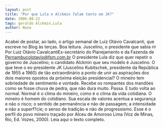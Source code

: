 ```yaml
---
layout: post
title: "Por que Lula e Alckmin falam tanto em JK?"
date: 2006-08-22
tags: geraldo Alckmin,Lula
author: None
---
```

Acabei de postar, ao lado, o artigo semanal de Luiz Otávio Cavalcanti, que escreve no Blog às terças. 
Boa leitura.
Juscelino, o presidente que sabia rir
Por Luiz Otávio CavalcantiEx-secretário do Planejamento e da Fazenda de Pernambucolotavio@fsm.com.br
O presidente Lula diz que quer repetir o governo de Juscelino; o candidato Alckmin que seu modelo é Juscelino. O que teve o ex-presidente JK (Juscelino Kubitschek, presidente da República de 1955 a 1960) de tão extraordinário a ponto de unir as aspirações dos dois maiores opostos da próxima eleição presidencial?
O mineiro tem sobriedade de sentimento e vontade. Recebe os rompantes dos mandões como se fosse chuva de pedra, que não dura muito. Passa. E tudo volta ao normal. Normal é o clima do mineiro, como é o clima da vida cotidiana. O mineiro é homem do cotidiano. Sua escala de valores acentua a segurança e não o risco; o sentido de permanência e não de passagem; a intensidade e não a superf?cie; o senso de tradição e não de progressismo. Esse é o perfil do povo mineiro traçado por Alceu de Amoroso Lima (Voz de Minas, Rio, Ed. Vozes, 2000).
Leia aqui o texto completo. 